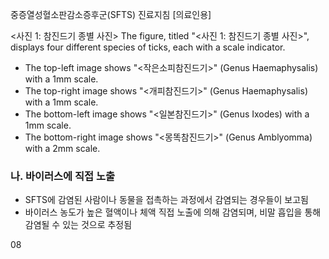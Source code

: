 중증열성혈소판감소증후군(SFTS) 진료지침 [의료인용]

<사진 1: 참진드기 종별 사진>
The figure, titled "<사진 1: 참진드기 종별 사진>", displays four different species of ticks, each with a scale indicator.
*   The top-left image shows "<작은소피참진드기>" (Genus Haemaphysalis) with a 1mm scale.
*   The top-right image shows "<개피참진드기>" (Genus Haemaphysalis) with a 1mm scale.
*   The bottom-left image shows "<일본참진드기>" (Genus Ixodes) with a 1mm scale.
*   The bottom-right image shows "<몽똑참진드기>" (Genus Amblyomma) with a 2mm scale.

### 나. 바이러스에 직접 노출
- SFTS에 감염된 사람이나 동물을 접촉하는 과정에서 감염되는 경우들이 보고됨
- 바이러스 농도가 높은 혈액이나 체액 직접 노출에 의해 감염되며, 비말 흡입을 통해 감염될 수 있는 것으로 추정됨

<PAGE>08